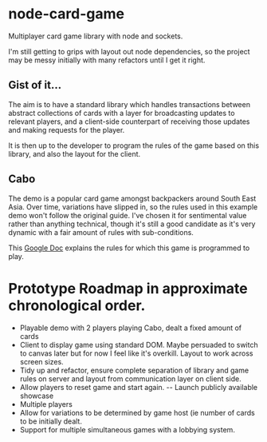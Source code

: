 # node-card-game
Multiplayer card game library with node and sockets.

I'm still getting to grips with layout out node dependencies, so the project may be messy initially with many refactors until I get it right.

## Gist of it...
The aim is to have a standard library which handles transactions between abstract collections of cards with a layer for broadcasting updates to relevant players, and a client-side counterpart of receiving those updates and making requests for the player.

It is then up to the developer to program the rules of the game based on this library, and also the layout for the client.

## Cabo
The demo is a popular card game amongst backpackers around South East Asia. Over time, variations have slipped in, so the rules used in this example demo won't follow the original guide. I've chosen it for sentimental value rather than anything technical, though it's still a good candidate as it's very dynamic with a fair amount of rules with sub-conditions.

This [Google Doc](https://goo.gl/WvefUO) explains the rules for which this game is programmed to play.

# Prototype Roadmap in approximate chronological order.
* Playable demo with 2 players playing Cabo, dealt a fixed amount of cards
* Client to display game using standard DOM. Maybe persuaded to switch to canvas later but for now I feel like it's overkill. Layout to work across screen sizes.
* Tidy up and refactor, ensure complete separation of library and game rules on server and layout from communication layer on client side.
* Allow players to reset game and start again.
-- Launch publicly available showcase
* Multiple players
* Allow for variations to be determined by game host (ie number of cards to be initially dealt.
* Support for multiple simultaneous games with a lobbying system.